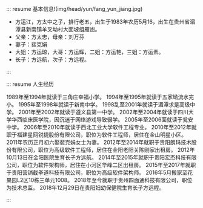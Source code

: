 ::: resume 基本信息!(img/head/yun/fang_yun_jiang.jpg)

* 方运江，方太中之子，排行老五，出生于1983年农历5月16，出生在贵州省湄潭县新南镇羊叉坳村大面坡组雁凼。
* 父亲：方太忠，母亲：刘万芬
* 妻子：裴克娟
* 大姐：方运琼，大哥：方运辉，二姐：方运艳，三姐：方运素。
* 长子：方远航，次子：方远程。

:::

::: resume 人生经历

1989年至1994年就读于三角庄幸福小学。
1994年至1995年就读于五家坳流水完小。
1995年至1998年就读于新南中学。
1998乱至2001年就读于湄潭求是高级中学。
2001年至2002年就读于遵义县第一中学。
2002年至2004年就读于四川大学华西临床医学院，因沉迷于网络游戏导致辍学。
2005年至2006面就读于瓮安中学。
2006年至2010年就读于西北工业大学软件工程专业。
2010年至2012年就职于福建星网锐捷股份有限公司，职位为软件工程师，居住在金山明星小区。
2011年农历正月初六娶裴克娟女士为妻。
2012年至2014年就职于贵阳朗玛技术股份有限公司，职位为高级软件工程师，居住在金阳老阳关陈刚家出租房。
2012年10月13日在金阳医院生育长子方远航。
2014年至2015年就职于贵阳宏杰科技有限公司，职位为软件架构师，居住在小河区华峰二区出租房。
2015年至2017年就职于贵阳营销截拳道科技有限公司，职位为高级软件架构师。
2016年5月搬家至花果园L2区10栋三单元1008。
2018年至今就职于贵州四面通科技有限公司，职位为技术总监。
2018年12月29日在贵阳妇幼保健院生育长子方远程。

:::
